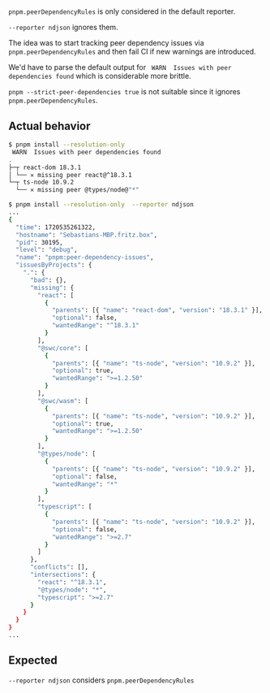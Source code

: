 #

`pnpm.peerDependencyRules` is only considered in the default reporter.

`--reporter ndjson` ignores them.

The idea was to start tracking peer dependency issues via `pnpm.peerDependencyRules` and then fail CI if new warnings are introduced.

We'd have to parse the default output for ` WARN  Issues with peer dependencies found` which is considerable more brittle.

`pnpm --strict-peer-dependencies true` is not suitable since it ignores `pnpm.peerDependencyRules`.

## Actual behavior

```bash
$ pnpm install --resolution-only
 WARN  Issues with peer dependencies found
.
├─┬ react-dom 18.3.1
│ └── ✕ missing peer react@^18.3.1
└─┬ ts-node 10.9.2
  └── ✕ missing peer @types/node@"*"

$ pnpm install --resolution-only  --reporter ndjson
...
{
  "time": 1720535261322,
  "hostname": "Sebastians-MBP.fritz.box",
  "pid": 30195,
  "level": "debug",
  "name": "pnpm:peer-dependency-issues",
  "issuesByProjects": {
    ".": {
      "bad": {},
      "missing": {
        "react": [
          {
            "parents": [{ "name": "react-dom", "version": "18.3.1" }],
            "optional": false,
            "wantedRange": "^18.3.1"
          }
        ],
        "@swc/core": [
          {
            "parents": [{ "name": "ts-node", "version": "10.9.2" }],
            "optional": true,
            "wantedRange": ">=1.2.50"
          }
        ],
        "@swc/wasm": [
          {
            "parents": [{ "name": "ts-node", "version": "10.9.2" }],
            "optional": true,
            "wantedRange": ">=1.2.50"
          }
        ],
        "@types/node": [
          {
            "parents": [{ "name": "ts-node", "version": "10.9.2" }],
            "optional": false,
            "wantedRange": "*"
          }
        ],
        "typescript": [
          {
            "parents": [{ "name": "ts-node", "version": "10.9.2" }],
            "optional": false,
            "wantedRange": ">=2.7"
          }
        ]
      },
      "conflicts": [],
      "intersections": {
        "react": "^18.3.1",
        "@types/node": "*",
        "typescript": ">=2.7"
      }
    }
  }
}
...

```

## Expected

`--reporter ndjson` considers `pnpm.peerDependencyRules`
